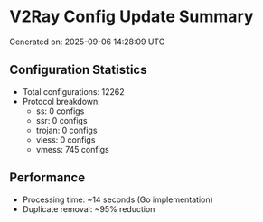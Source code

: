 # V2Ray Config Update Summary
Generated on: 2025-09-06 14:28:09 UTC

## Configuration Statistics
- Total configurations: 12262
- Protocol breakdown:
  - ss: 0 configs
  - ssr: 0 configs
  - trojan: 0 configs
  - vless: 0 configs
  - vmess: 745 configs

## Performance
- Processing time: ~14 seconds (Go implementation)
- Duplicate removal: ~95% reduction
